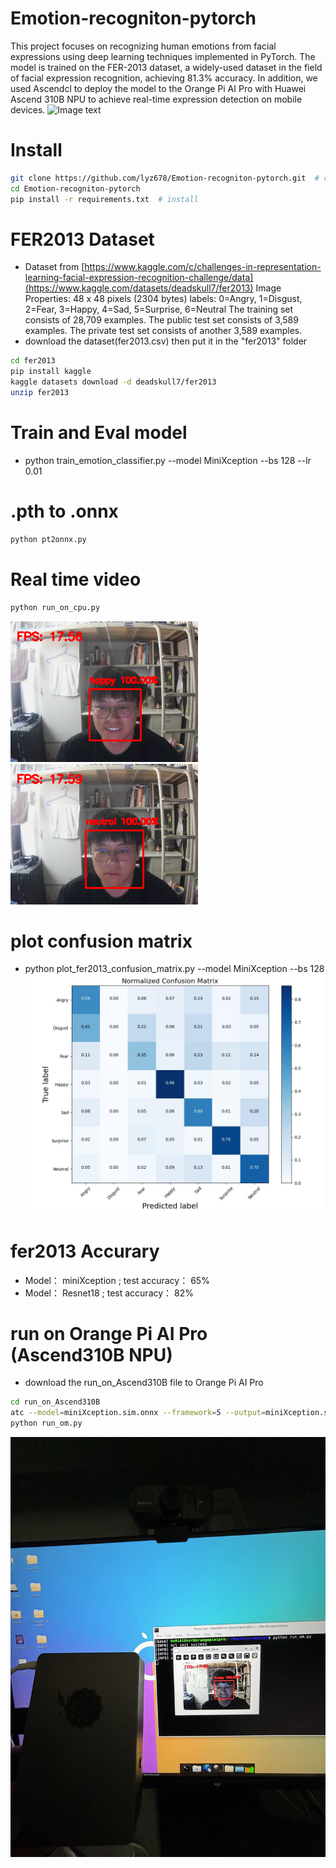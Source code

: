 # Emotion-recogniton-pytorch
This project focuses on recognizing human emotions from facial expressions using deep learning techniques implemented in PyTorch. The model is trained on the FER-2013 dataset, a widely-used dataset in the field of facial expression recognition, achieving 81.3% accuracy.
In addition, we used Ascendcl to deploy the model to the Orange Pi AI Pro with Huawei Ascend 310B NPU to achieve real-time expression detection on mobile devices.
![Image text](http://www.orangepi.cn/img/aipro/aipro-18.png)

# Install
```bash
git clone https://github.com/lyz678/Emotion-recogniton-pytorch.git  # clone
cd Emotion-recogniton-pytorch
pip install -r requirements.txt  # install
```

# FER2013 Dataset
- Dataset from [https://www.kaggle.com/c/challenges-in-representation-learning-facial-expression-recognition-challenge/data](https://www.kaggle.com/datasets/deadskull7/fer2013)
Image Properties: 48 x 48 pixels (2304 bytes)
labels: 0=Angry, 1=Disgust, 2=Fear, 3=Happy, 4=Sad, 5=Surprise, 6=Neutral
The training set consists of 28,709 examples. The public test set consists of 3,589 examples. The private test set consists of another 3,589 examples.
- download the dataset(fer2013.csv) then put it in the "fer2013" folder
  
```bash
cd fer2013
pip install kaggle
kaggle datasets download -d deadskull7/fer2013
unzip fer2013
```

# Train and Eval model
- python train_emotion_classifier.py --model MiniXception --bs 128 --lr 0.01


# .pth to .onnx
```bash
python pt2onnx.py
```

# Real time video
```bash
python run_on_cpu.py
```
![Image text](https://github.com/lyz678/Emotion-recogniton-pytorch/blob/main/result/demo1.jpg)
![Image text](https://github.com/lyz678/Emotion-recogniton-pytorch/blob/main/result/demo2.jpg)


# plot confusion matrix
- python plot_fer2013_confusion_matrix.py --model MiniXception --bs 128
![Image text](https://github.com/lyz678/Emotion-recogniton-pytorch/blob/main/result/ConfusionMatrix.jpg)

# fer2013 Accurary      
- Model：    miniXception ;        test accuracy：  65% <Br/>
- Model：   Resnet18 ;      test accuracy：  82%

# run on Orange Pi AI Pro (Ascend310B NPU)

- download the run_on_Ascend310B file to Orange Pi AI Pro

  
```bash
cd run_on_Ascend310B
atc --model=miniXception.sim.onnx --framework=5 --output=miniXception.sim --input_format=NCHW --input_shape="input.1:1,1,48,48" --log=error --soc_version=Ascend310B1 #.onnx to .om
python run_om.py
```
![Image text](https://github.com/lyz678/Emotion-recogniton-pytorch/blob/main/result/demo3.JPG)



